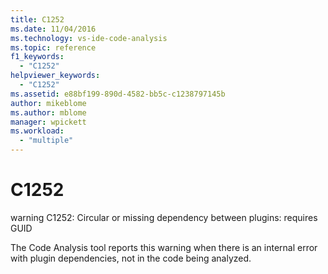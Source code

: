 ```yaml
---
title: C1252
ms.date: 11/04/2016
ms.technology: vs-ide-code-analysis
ms.topic: reference
f1_keywords:
  - "C1252"
helpviewer_keywords:
  - "C1252"
ms.assetid: e88bf199-890d-4582-bb5c-c1238797145b
author: mikeblome
ms.author: mblome
manager: wpickett
ms.workload:
  - "multiple"
---
```

# C1252
warning C1252: Circular or missing dependency between plugins: requires GUID

 The Code Analysis tool reports this warning when there is an internal error with plugin dependencies, not in the code being analyzed.